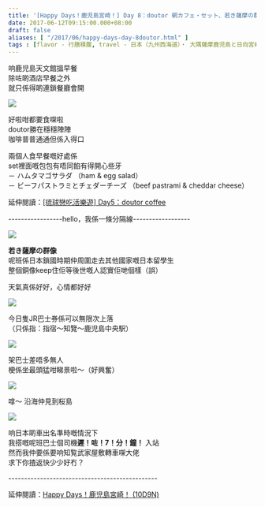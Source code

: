 ```yaml
---
title: '[Happy Days！鹿児島宮崎！] Day 8：doutor 朝カフェ・セット、若き薩摩の群像'
date: 2017-06-12T09:15:00.000+08:00
draft: false
aliases: [ "/2017/06/happy-days-day-8doutor.html" ]
tags : [flavor - 行膳積腹, travel - 日本（九州西海道）・ 大隅薩摩鹿児島と日向宮崎]
---
```


响鹿児島天文館搵早餐  
除咗啲酒店早餐之外  
就只係得啲連鎖餐廳會開  

![](https://c1.staticflickr.com/5/4237/35083029701_3459fecea4_z.jpg)

好啦咁都要食㗎啦  
doutor勝在穩穩陣陣  
咖啡普普通通但係入得口  
  
兩個人食早餐嘅好處係  
set裡面嘅包包有唔同餡有得開心些牙  
－ ハムタマゴサラダ （ham & egg salad）  
－ ビーフパストラミとチェダーチーズ （beef pastrami & cheddar cheese）  
  
  
延伸閱讀：[\[琉球戀吃活樂遊\] Day5：doutor coffee](https://www.hidie.net/2013/11/day5doutor-coffee.html)  
  

\-----------------hello，我係一條分隔線\------------------

  
  

![](https://c1.staticflickr.com/5/4233/34826260210_781773160a_z.jpg)

**若き薩摩の群像**  
呢班係日本鎖國時期仲周圍走去其他國家嘅日本留學生  
整個銅像keep住佢等後世嘅人認實佢哋個樣（誤）  
  
天氣真係好好，心情都好好  

![](https://c1.staticflickr.com/5/4256/35173000556_332e89cac4_z.jpg)

今日隻JR巴士券係可以無限次上落  
（只係指：指宿～知覽～鹿児島中央駅）  

![](https://c1.staticflickr.com/5/4247/34826259790_4c20a433e6_z.jpg)

架巴士差唔多無人  
梗係坐最頭猛咁睇景啦～（好興奮）  

![](https://c1.staticflickr.com/5/4235/35213133285_9a9151e64f_z.jpg)

嗱～ 沿海仲見到桜島  
  
  

![](https://c1.staticflickr.com/5/4255/34368971934_0401a60701_z.jpg)

响日本啲車出名準時嘅情況下  
我搭嘅呢班巴士個司機**遲！咗！7！分！鐘！** 入站  
然而我仲要係要响知覧武家屋敷轉車㗎大佬  
求下你揸返快少少好冇？  
  
\-----------------------------------------------  
  
延伸閱讀：[Happy Days！鹿児島宮崎！ (10D9N)](http://www.hidie.net/2017/06/happy-days10d9n.html)
